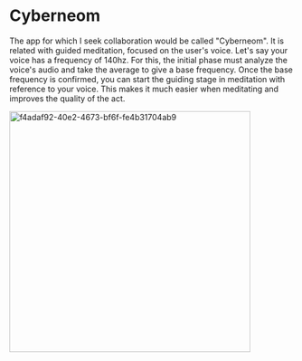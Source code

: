 # Cyberneom
The app for which I seek collaboration would be called "Cyberneom".
It is related with guided meditation, focused on the user's voice.
Let's say your voice has a frequency of 140hz.
For this, the initial phase must analyze the voice's audio
and take the average to give a base frequency.
Once the base frequency is confirmed, you can start the guiding stage in meditation
with reference to your voice.
This makes it much easier when meditating and improves the quality of the act.

<img width="426" alt="f4adaf92-40e2-4673-bf6f-fe4b31704ab9" src="https://user-images.githubusercontent.com/26264788/130486506-4a4e2b47-6e09-43a2-af77-885fd4f285dd.png">

